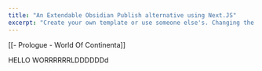 ```yaml
---
title: "An Extendable Obsidian Publish alternative using Next.JS"
excerpt: "Create your own template or use someone else's. Changing the template is a matter of updating one line"
---
```

[[- Prologue - World Of Continenta]]

HELLO WORRRRRRLDDDDDDd


